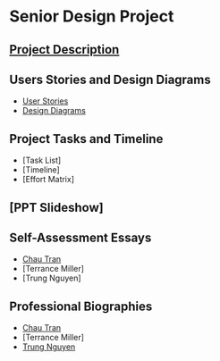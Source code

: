 # Senior Design Project

## [Project Description](https://github.com/trhmc/Senior_design/blob/d2471416a018af71ff0351d469faffd57998eadd/README.md)

## Users Stories and Design Diagrams
* [User Stories](https://github.com/trhmc/Senior_design/blob/06ad5fce8e8cba1706aa08e6be813fb1419921d3/user_stories.md)
* [Design Diagrams](https://github.com/trhmc/Senior_design/blob/639d6974553ca741a3b681b8761111588c2645d3/design/design_diagrams.jpg)

## Project Tasks and Timeline
* [Task List]
* [Timeline]
* [Effort Matrix]

## [PPT Slideshow]

## Self-Assessment Essays
* [Chau Tran](https://github.com/trhmc/Senior_design/blob/65809c05a50d36053bf6158037d1a72b2702f182/essays/tranc2_capstone_assessment.pdf)
* [Terrance Miller]
* [Trung Nguyen]

## Professional Biographies
* [Chau Tran](https://github.com/trhmc/Senior_design/blob/14d0216b29c9fa81afc6dd1229a5bf745e687c8f/members_description/chau_tran.md)
* [Terrance Miller]
* [Trung Nguyen](https://github.com/trhmc/Senior_design/blob/1a1df36d172a2b325fccaa5407aaadcb34713f58/members_description/trung_nguyen.md)